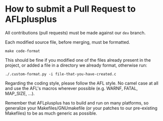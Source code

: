 # How to submit a Pull Request to AFLplusplus

All contributions (pull requests) must be made against our `dev` branch.

Each modified source file, before merging, must be formatted.

```
make code-format
```

This should be fine if you modified one of the files already present in the
project, or added a file in a directory we already format, otherwise run:

```
./.custom-format.py -i file-that-you-have-created.c
```

Regarding the coding style, please follow the AFL style.
No camel case at all and use the AFL's macros wherever possible 
(e.g. WARNF, FATAL, MAP_SIZE, ...).

Remember that AFLplusplus has to build and run on many platforms, so
generalize your Makefiles/GNUmakefile (or your patches to our pre-existing
Makefiles) to be as much generic as possible.
